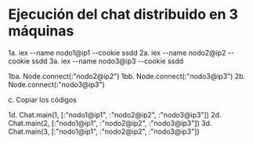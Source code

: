 # Ejecución del chat distribuido en 3 máquinas

1a. iex --name nodo1@ip1 --cookie ssdd
2a. iex --name nodo2@ip2 --cookie ssdd
3a. iex --name nodo3@ip3 --cookie ssdd

1ba. Node.connect(:"nodo2@ip2")
1bb. Node.connect(:"nodo3@ip3")
2b.  Node.connect(:"nodo3@ip3")

c. Copiar los códigos

1d. Chat.main(1, [:"nodo1@ip1", :"nodo2@ip2", :"nodo3@ip3"])
2d. Chat.main(2, [:"nodo1@ip1", :"nodo2@ip2", :"nodo3@ip3"])
3d. Chat.main(3, [:"nodo1@ip1", :"nodo2@ip2", :"nodo3@ip3"])


